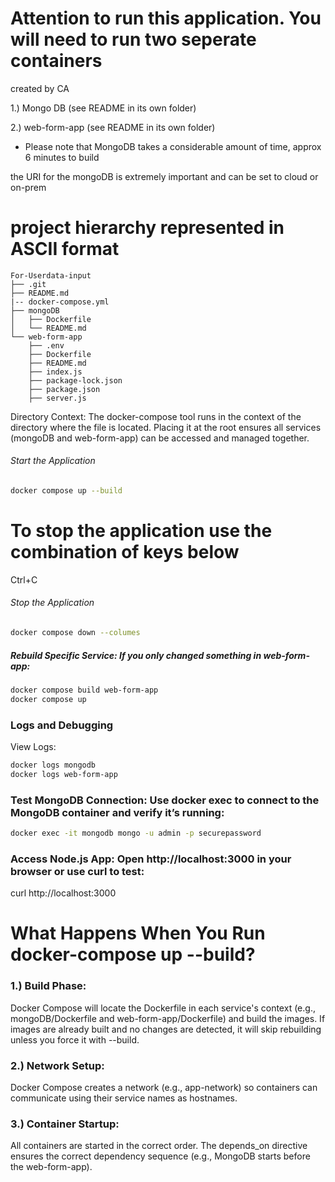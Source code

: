  # Attention to run this application. You will need to run two seperate containers
  
created by CA

 1.) Mongo DB (see README in its own folder)  

 2.) web-form-app (see README in its own folder)

* Please note that MongoDB takes a considerable amount of time, approx 6 minutes to build  


the URI for the mongoDB is extremely important and can be set to cloud or on-prem


# project hierarchy represented in ASCII format

```
For-Userdata-input
├── .git
├── README.md
|-- docker-compose.yml
├── mongoDB
│   ├── Dockerfile
│   └── README.md
└── web-form-app
    ├── .env
    ├── Dockerfile
    ├── README.md
    ├── index.js
    ├── package-lock.json
    ├── package.json
    ├── server.js
```


Directory Context: The docker-compose tool runs in the context of the directory where the file is located. Placing it at the root ensures all services (mongoDB and web-form-app) can be accessed and managed together.

###### Start the Application

```bash
docker compose up --build
```
  

# To stop the application use the combination of keys below

Ctrl+C







###### Stop the Application

```bash
docker compose down --columes
```
##### Rebuild Specific Service: If you only changed something in web-form-app:
  
```bash
docker compose build web-form-app
docker compose up
```


### Logs and Debugging
View Logs:

```bash
docker logs mongodb
docker logs web-form-app
```
  
### Test MongoDB Connection: Use docker exec to connect to the MongoDB container and verify it’s running:

```bash
docker exec -it mongodb mongo -u admin -p securepassword
```

### Access Node.js App: Open http://localhost:3000 in your browser or use curl to test:



curl http://localhost:3000






# What Happens When You Run docker-compose up --build?
  
### 1.) Build Phase:
  
Docker Compose will locate the Dockerfile in each service's context (e.g., mongoDB/Dockerfile and web-form-app/Dockerfile) and build the images.
If images are already built and no changes are detected, it will skip rebuilding unless you force it with --build.
  
### 2.) Network Setup:
  
Docker Compose creates a network (e.g., app-network) so containers can communicate using their service names as hostnames.
  
### 3.) Container Startup:
  
All containers are started in the correct order. The depends_on directive ensures the correct dependency sequence (e.g., MongoDB starts before the web-form-app).
